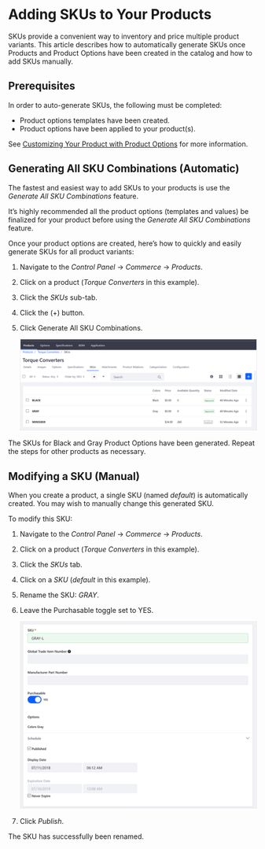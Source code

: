 # Adding SKUs to Your Products

SKUs provide a convenient way to inventory and price multiple product variants. This article describes how to automatically generate SKUs once Products and Product Options have been created in the catalog and how to add SKUs manually.

## Prerequisites

In order to auto-generate SKUs, the following must be completed:

* Product options templates have been created.
* Product options have been applied to your product(s).

See [Customizing Your Product with Product Options](../customizing-your-product-with-product-options/README.md) for more information.

## Generating All SKU Combinations (Automatic)

The fastest and easiest way to add SKUs to your products is use the _Generate All SKU Combinations_ feature.

It’s highly recommended all the product options (templates and values) be finalized for your product before using the _Generate All SKU Combinations_ feature.

Once your product options are created, here’s how to quickly and easily generate SKUs for all product variants:

1. Navigate to the _Control Panel_ → _Commerce_ → _Products_.
1. Click on a product (_Torque Converters_ in this example).
1. Click the _SKUs_ sub-tab.
1. Click the (+) button.
1. Click Generate All SKU Combinations.

    <img src="./images/01.png" width="700px" style="border: #E9EBF0 1px solid;">

The SKUs for Black and Gray Product Options have been generated. Repeat the steps for other products as necessary.

## Modifying a SKU (Manual)

When you create a product, a single SKU (named _default_) is automatically created. You may wish to manually change this generated SKU.

To modify this SKU:

1. Navigate to the _Control Panel_ → _Commerce_ → _Products_.
1. Click on a product (_Torque Converters_ in this example).
1. Click the _SKUs_ tab.
1. Click on a _SKU_ (_default_ in this example).
1. Rename the SKU: _GRAY_.
1. Leave the Purchasable toggle set to YES.

    <img src="./images/02.png" width="700px" style="border: #E9EBF0 1px solid;">

1. Click _Publish_.

The SKU has successfully been renamed.
